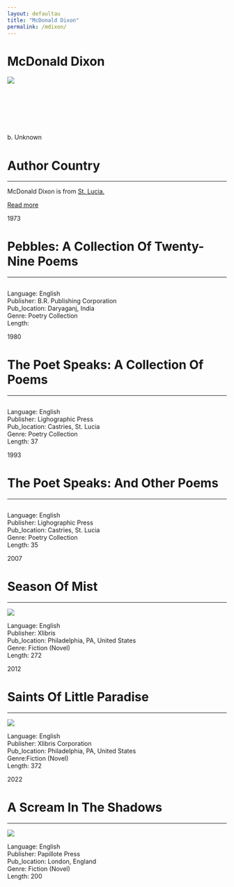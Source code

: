 ```yaml
---
layout: defaultau
title: "McDonald Dixon"
permalink: /mdixon/
---
```

<!-- partial:index.partial.html -->
<div class="content">
     <h1>McDonald Dixon</h1>
    <div class="quote">
        <div><img src="https://scontent-sju1-1.xx.fbcdn.net/v/t39.30808-1/273427489_2475684859235724_818330659476217069_n.jpg?stp=cp0_dst-jpg_e15_p240x240_q65&_nc_cat=100&ccb=1-7&_nc_sid=dbb9e7&_nc_ohc=b36qdpuywpkAX9vQq2F&_nc_ht=scontent-sju1-1.xx&oh=00_AfCUGpd8OanGmQg8bBWXxGbKgkGXv6Vw33cHW2t4HGMVKA&oe=639E6C36" class="logo"></div>
    </div>
    <div class="timeline">
        <div style="padding-bottom:100px;"></div>
        <div class="block">
             <div class="date right"><p class="right">b. Unknown</p></div>
            <div class="dot"></div>
            <div class="left first">
            <div class="author_country">
                <h1>Author Country</h1><hr>
          <div class="aclocation">  <p>McDonald Dixon is from <a href="{{ site.baseurl }}/16"> St. Lucia.</a></p></div>
              <div class="acreadmore">  <a href="NA" target="_blank">Read more</a></div>
            </div>
            </div>
        <div class="block">
            <div class="date left"><p class="left">1973</p></div>
            <div class="dot"></div>
            <div class="right hide">
                <h1>Pebbles: A Collection Of Twenty-Nine Poems</h1><hr>
                <p><img src=""></p>
                <p>
                Language: English<br/>
                Publisher: B.R. Publishing Corporation<br/>
                Pub_location: Daryaganj, India<br/>
                Genre: Poetry Collection<br/>
                Length: <br/>                   </p>
            </div>
        </div>
       <div class="block">
            <div class="date right"><p class="right">1980</p></div>
            <div class="dot"></div>
            <div class="left hide">
                <h1>The Poet Speaks: A Collection Of Poems</h1><hr>
                <p><img src=""></p>
                <p>
                Language: English<br/>
                Publisher: Lighographic Press<br/>
                Pub_location: Castries, St. Lucia<br/>
                Genre: Poetry Collection<br/>
                Length: 37<br/>                   </p>
            </div>
        </div>
       <div class="block">
            <div class="date left"><p class="left">1993</p></div>
            <div class="dot"></div>
            <div class="right hide">
                <h1>The Poet Speaks: And Other Poems</h1><hr>
                <p><img src=""></p>
                <p>
                Language: English<br/>
                Publisher: Lighographic Press<br/>
                Pub_location: Castries, St. Lucia<br/>
                Genre: Poetry Collection<br/>
                Length: 35<br/>                   </p>
            </div>
        </div>
       <div class="block">
            <div class="date right"><p class="right">2007</p></div>
            <div class="dot"></div>
            <div class="left hide">
                <h1>Season Of Mist</h1><hr>
                <p><img src="https://m.media-amazon.com/images/I/51jAZuniR9L._SX331_BO1,204,203,200_.jpg"></p>
                <p>
                Language: English<br/>
                Publisher: Xlibris<br/>
                Pub_location: Philadelphia, PA, United States<br/>
                Genre: Fiction (Novel)<br/>
                Length: 272<br/>                   </p>
            </div>
        </div>
<div class="block">
            <div class="date left"><p class="left">2012</p></div>
            <div class="dot"></div>
            <div class="right hide">
                <h1>Saints Of Little Paradise</h1><hr>
                <p><img src="https://m.media-amazon.com/images/I/51CirZUvBmL._SX346_BO1,204,203,200_.jpg"></p>
                <p>
                Language: English<br/>
                Publisher: Xlibris Corporation<br/>
                Pub_location: Philadelphia, PA, United States<br/>
                Genre:Fiction (Novel) <br/>
                Length: 372 <br/>                   </p>
            </div>
        </div>
   <div class="block">
            <div class="date right"><p class="right">2022</p></div>
            <div class="dot"></div>
            <div class="left hide">
                <h1>A Scream In The Shadows</h1><hr>
                <p><img src="https://scontent-sju1-1.xx.fbcdn.net/v/t39.30808-6/272837803_2468180783319465_988104704143932387_n.jpg?_nc_cat=105&ccb=1-7&_nc_sid=e3f864&_nc_ohc=3za0cE9rwt8AX8an3rv&_nc_ht=scontent-sju1-1.xx&oh=00_AfAeZbf2oTZGppjYglCnUKTW2hGBuVJpq5qeHS74ai9_xA&oe=639E75D3"></p>
                <p>
                Language: English<br/>
                Publisher: Papillote Press<br/>
                Pub_location: London, England<br/>
                Genre: Fiction (Novel)<br/>
                Length: 200<br/>                   </p>
            </div>
        </div>
  <!-- partial -->
<script src='https://cdnjs.cloudflare.com/ajax/libs/jquery/3.1.1/jquery.min.js'></script><script  src="{{ site.baseurl }}/assets/js/authorscript.js"></script>